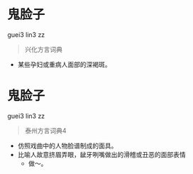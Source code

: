 # 鬼脸子
guei3 lin3 zz
> 兴化方言词典
- 某些孕妇或重病人面部的深褐斑。

# 鬼脸子
guei3 lin3 zz
> 泰州方言词典4
- 仿照戏曲中的人物脸谱制成的面具。
- 比喻人故意挤眉弄眼，龇牙咧嘴做出的滑稽或丑恶的面部表情
  - 做～。
